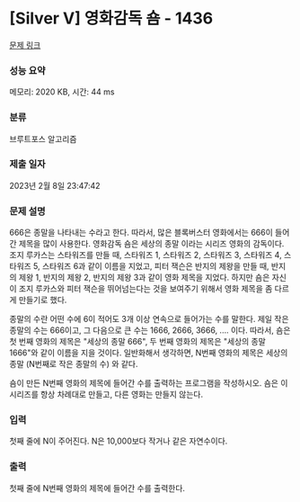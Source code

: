 # [Silver V] 영화감독 숌 - 1436 

[문제 링크](https://www.acmicpc.net/problem/1436) 

### 성능 요약

메모리: 2020 KB, 시간: 44 ms

### 분류

브루트포스 알고리즘

### 제출 일자

2023년 2월 8일 23:47:42

### 문제 설명

<p>666은 종말을 나타내는 수라고 한다. 따라서, 많은 블록버스터 영화에서는 666이 들어간 제목을 많이 사용한다. 영화감독 숌은 세상의 종말 이라는 시리즈 영화의 감독이다. 조지 루카스는 스타워즈를 만들 때, 스타워즈 1, 스타워즈 2, 스타워즈 3, 스타워즈 4, 스타워즈 5, 스타워즈 6과 같이 이름을 지었고, 피터 잭슨은 반지의 제왕을 만들 때, 반지의 제왕 1, 반지의 제왕 2, 반지의 제왕 3과 같이 영화 제목을 지었다. 하지만 숌은 자신이 조지 루카스와 피터 잭슨을 뛰어넘는다는 것을 보여주기 위해서 영화 제목을 좀 다르게 만들기로 했다.</p>

<p>종말의 수란 어떤 수에 6이 적어도 3개 이상 연속으로 들어가는 수를 말한다. 제일 작은 종말의 수는 666이고, 그 다음으로 큰 수는 1666, 2666, 3666, .... 이다. 따라서, 숌은 첫 번째 영화의 제목은 "세상의 종말 666", 두 번째 영화의 제목은 "세상의 종말 1666"와 같이 이름을 지을 것이다. 일반화해서 생각하면, N번째 영화의 제목은 세상의 종말 (N번째로 작은 종말의 수) 와 같다.</p>

<p>숌이 만든 N번째 영화의 제목에 들어간 수를 출력하는 프로그램을 작성하시오. 숌은 이 시리즈를 항상 차례대로 만들고, 다른 영화는 만들지 않는다.</p>

### 입력 

 <p>첫째 줄에 N이 주어진다. N은 10,000보다 작거나 같은 자연수이다.</p>

### 출력 

 <p>첫째 줄에 N번째 영화의 제목에 들어간 수를 출력한다.</p>

